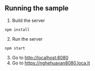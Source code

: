## Running the sample 

1. Build the server

~~~
npm install
~~~

2. Run the server

~~~
npm start
~~~

3. Go to [http://localhost:8080](http://localhost:8080)
4. Go to https://nghehuavan8080.loca.lt



